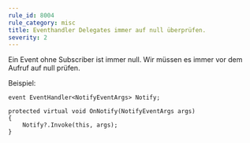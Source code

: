 ```yaml
---
rule_id: 8004
rule_category: misc
title: Eventhandler Delegates immer auf null überprüfen.
severity: 2
---
```

Ein Event ohne Subscriber ist immer null. Wir müssen es immer vor dem Aufruf auf null prüfen.

Beispiel:
```
event EventHandler<NotifyEventArgs> Notify;

protected virtual void OnNotify(NotifyEventArgs args)
{
	Notify?.Invoke(this, args);
}
```
